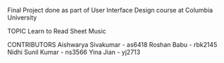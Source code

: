 Final Project done as part of User Interface Design course at Columbia University

TOPIC 
Learn to Read Sheet Music

CONTRIBUTORS
Aishwarya Sivakumar - as6418
Roshan Babu - rbk2145
Nidhi Sunil Kumar - ns3566
Yina Jian - yj2713    